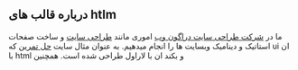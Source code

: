 
## درباره قالب های htlm

ما در [شرکت طراحی سایت دراگون وب](https://dragonweb.co) اموری مانند [طراحی سایت](https://dragonweb.co/service/web-develop) و ساخت صفحات استاتیک و دینامیک وبسایت ها را انجام میدهیم.
به عنوان مثال سایت [حل تمرین](https://pinpaper.ir/) که ui ان با html  و بکند ان با لاراول طراحی شده است.
همچنین



